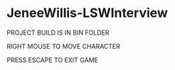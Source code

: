 # JeneeWillis-LSWInterview

PROJECT BUILD IS IN BIN FOLDER

RIGHT MOUSE TO MOVE CHARACTER

PRESS ESCAPE TO EXIT GAME